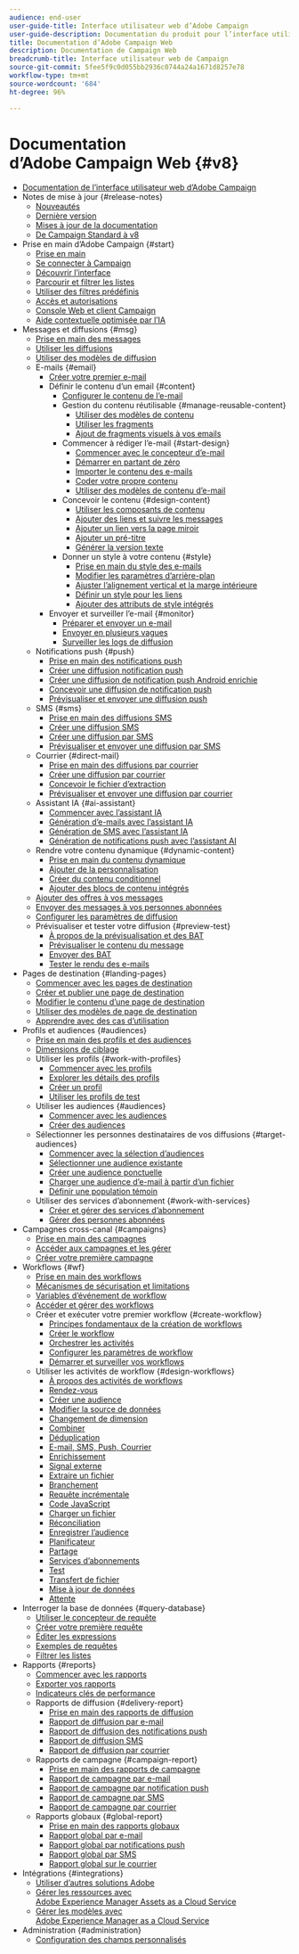 ```yaml
---
audience: end-user
user-guide-title: Interface utilisateur web d’Adobe Campaign
user-guide-description: Documentation du produit pour l’interface utilisateur web d’Adobe Campaign.
title: Documentation d’Adobe Campaign Web
description: Documentation de Campaign Web
breadcrumb-title: Interface utilisateur web de Campaign
source-git-commit: 5fee5f9c0d055bb2936c0744a24a1671d8257e78
workflow-type: tm+mt
source-wordcount: '684'
ht-degree: 96%

---
```



# Documentation d’Adobe Campaign Web {#v8}

+ [Documentation de l’interface utilisateur web d’Adobe Campaign](campaign-web-home.md)
+ Notes de mise à jour {#release-notes}
   + [Nouveautés](rn/whats-new.md)
   + [Dernière version](rn/release-notes.md)
   + [Mises à jour de la documentation](rn/documentation-updates.md)
   + [De Campaign Standard à v8](rn/acs-migration.md)
+ Prise en main d’Adobe Campaign {#start}
   + [Prise en main](get-started/get-started.md)
   + [Se connecter à Campaign](get-started/connect-to-campaign.md)
   + [Découvrir l’interface](get-started/user-interface.md)
   + [Parcourir et filtrer les listes](get-started/list-filters.md)
   + [Utiliser des filtres prédéfinis](get-started/predefined-filters.md)
   + [Accès et autorisations](get-started/permissions.md)
   + [Console Web et client Campaign](get-started/capability-matrix.md)
   + [Aide contextuelle optimisée par l’IA](get-started/using-ai.md)
+ Messages et diffusions {#msg}
   + [Prise en main des messages](msg/gs-messages.md)
   + [Utiliser les diffusions](msg/gs-deliveries.md)
   + [Utiliser des modèles de diffusion](msg/delivery-template.md)
   + E-mails {#email}
      + [Créer votre premier e-mail](email/create-email.md)
      + Définir le contenu d’un email {#content}
         + [Configurer le contenu de l’e-mail](email/edit-content.md)
         + Gestion du contenu réutilisable {#manage-reusable-content}
            + [Utiliser des modèles de contenu](email/create-email-templates.md)
            + [Utiliser les fragments](email/fragments.md)
            + [Ajout de fragments visuels à vos emails](email/use-visual-fragments.md)
         + Commencer à rédiger l’e-mail {#start-design}
            + [Commencer avec le concepteur d’e-mail](email/get-started-email-designer.md)
            + [Démarrer en partant de zéro](email/create-email-content.md)
            + [Importer le contenu des e-mails](email/existing-content.md)
            + [Coder votre propre contenu](email/code-content.md)
            + [Utiliser des modèles de contenu d’e-mail](email/use-email-templates.md)
         + Concevoir le contenu {#design-content}
            + [Utiliser les composants de contenu](email/content-components.md)
            + [Ajouter des liens et suivre les messages](email/message-tracking.md)
            + [Ajouter un lien vers la page miroir](email/mirror-page.md)
            + [Ajouter un pré-titre](email/preheader.md)
            + [Générer la version texte](email/text-version-email.md)
         + Donner un style à votre contenu {#style}
            + [Prise en main du style des e-mails](email/get-started-email-style.md)
            + [Modifier les paramètres d’arrière-plan](email/backgrounds.md)
            + [Ajuster l’alignement vertical et la marge intérieure](email/alignment-and-padding.md)
            + [Définir un style pour les liens](email/styling-links.md)
            + [Ajouter des attributs de style intégrés](email/inline-styling.md)
      + Envoyer et surveiller l’e-mail {#monitor}
         + [Préparer et envoyer un e-mail](monitor/prepare-send.md)
         + [Envoyer en plusieurs vagues](advanced-settings/send-using-waves.md)
         + [Surveiller les logs de diffusion](monitor/delivery-logs.md)
   + Notifications push {#push}
      + [Prise en main des notifications push](push/gs-push.md)
      + [Créer une diffusion notification push](push/create-push.md)
      + [Créer une diffusion de notification push Android enrichie](push/rich-push.md)
      + [Concevoir une diffusion de notification push](push/content-push.md)
      + [Prévisualiser et envoyer une diffusion push](push/send-push.md)
   + SMS {#sms}
      + [Prise en main des diffusions SMS](sms/gs-sms.md)
      + [Créer une diffusion SMS](sms/create-sms.md)
      + [Créer une diffusion par SMS](sms/content-sms.md)
      + [Prévisualiser et envoyer une diffusion par SMS](sms/send-sms.md)
   + Courrier {#direct-mail}
      + [Prise en main des diffusions par courrier](direct-mail/gs-direct-mail.md)
      + [Créer une diffusion par courrier](direct-mail/create-direct-mail.md)
      + [Concevoir le fichier d’extraction](direct-mail/content-direct-mail.md)
      + [Prévisualiser et envoyer une diffusion par courrier](direct-mail/send-direct-mail.md)
   + Assistant IA {#ai-assistant}
      + [Commencer avec l’assistant IA](email/generative-gs.md)
      + [Génération d’e-mails avec l’assistant IA](email/generative-content.md)
      + [Génération de SMS avec l’assistant IA](email/generative-sms.md)
      + [Génération de notifications push avec l’assistant AI](email/generative-push.md)
   + Rendre votre contenu dynamique {#dynamic-content}
      + [Prise en main du contenu dynamique](personalization/gs-personalization.md)
      + [Ajouter de la personnalisation](personalization/personalize.md)
      + [Créer du contenu conditionnel](personalization/conditions.md)
      + [Ajouter des blocs de contenu intégrés](personalization/content-blocks.md)
   + [Ajouter des offres à vos messages](msg/offers.md)
   + [Envoyer des messages à vos personnes abonnées](msg/send-to-subscribers.md)
   + [Configurer les paramètres de diffusion](advanced-settings/delivery-settings.md)
   + Prévisualiser et tester votre diffusion {#preview-test}
      + [À propos de la prévisualisation et des BAT](preview-test/preview-test.md)
      + [Prévisualiser le contenu du message](preview-test/preview-content.md)
      + [Envoyer des BAT](preview-test/test-deliveries.md)
      + [Tester le rendu des e-mails](preview-test/email-rendering.md)
+ Pages de destination {#landing-pages}
   + [Commencer avec les pages de destination](landing-pages/get-started-lp.md)
   + [Créer et publier une page de destination](landing-pages/create-lp.md)
   + [Modifier le contenu d’une page de destination](landing-pages/lp-content.md)
   + [Utiliser des modèles de page de destination](landing-pages/lp-templates.md)
   + [Apprendre avec des cas d’utilisation](landing-pages/lp-use-cases.md)
+ Profils et audiences {#audiences}
   + [Prise en main des profils et des audiences](audience/gs-audiences-recipients.md)
   + [Dimensions de ciblage](audience/targeting-dimensions.md)
   + Utiliser les profils {#work-with-profiles}
      + [Commencer avec les profils](audience/about-recipients.md)
      + [Explorer les détails des profils](audience/profile-view.md)
      + [Créer un profil](audience/create-profile.md)
      + [Utiliser les profils de test](audience/test-profiles.md)
   + Utiliser les audiences {#audiences}
      + [Commencer avec les audiences](audience/manage-audience.md)
      + [Créer des audiences](audience/create-audience.md)
   + Sélectionner les personnes destinataires de vos diffusions {#target-audiences}
      + [Commencer avec la sélection d’audiences](audience/delivery-recipients.md)
      + [Sélectionner une audience existante](audience/add-audience.md)
      + [Créer une audience ponctuelle](audience/one-time-audience.md)
      + [Charger une audience d’e-mail à partir d’un fichier](audience/file-audience.md)
      + [Définir une population témoin](audience/control-group.md)
   + Utiliser des services d’abonnement {#work-with-services}
      + [Créer et gérer des services d’abonnement](audience/manage-services.md)
      + [Gérer des personnes abonnées](audience/manage-subscribers.md)
+ Campagnes cross-canal {#campaigns}
   + [Prise en main des campagnes](campaigns/gs-campaigns.md)
   + [Accéder aux campagnes et les gérer](campaigns/manage-campaigns.md)
   + [Créer votre première campagne](campaigns/create-campaigns.md)
+ Workflows {#wf}
   + [Prise en main des workflows](workflows/gs-workflows.md)
   + [Mécanismes de sécurisation et limitations](get-started/guardrails.md)
   + [Variables d’événement de workflow](workflows/event-variables.md)
   + [Accéder et gérer des workflows](workflows/access-monitor.md)
   + Créer et exécuter votre premier workflow {#create-workflow}
      + [Principes fondamentaux de la création de workflows](workflows/gs-workflow-creation.md)
      + [Créer le workflow](workflows/create-workflow.md)
      + [Orchestrer les activités](workflows/orchestrate-activities.md)
      + [Configurer les paramètres de workflow](workflows/workflow-settings.md)
      + [Démarrer et surveiller vos workflows](workflows/start-monitor-workflows.md)
   + Utiliser les activités de workflow {#design-workflows}
      + [À propos des activités de workflows](workflows/activities/about-activities.md)
      + [Rendez-vous](workflows/activities/and-join.md)
      + [Créer une audience](workflows/activities/build-audience.md)
      + [Modifier la source de données](workflows/activities/change-data-source.md)
      + [Changement de dimension](workflows/activities/change-dimension.md)
      + [Combiner](workflows/activities/combine.md)
      + [Déduplication](workflows/activities/deduplication.md)
      + [E-mail, SMS, Push, Courrier](workflows/activities/channels.md)
      + [Enrichissement](workflows/activities/enrichment.md)
      + [Signal externe](workflows/activities/external-signal.md)
      + [Extraire un fichier](workflows/activities/extract-file.md)
      + [Branchement](workflows/activities/fork.md)
      + [Requête incrémentale](workflows/activities/incremental-query.md)
      + [Code JavaScript](workflows/activities/javascript-code.md)
      + [Charger un fichier](workflows/activities/load-file.md)
      + [Réconciliation](workflows/activities/reconciliation.md)
      + [Enregistrer l’audience](workflows/activities/save-audience.md)
      + [Planificateur](workflows/activities/scheduler.md)
      + [Partage](workflows/activities/split.md)
      + [Services d’abonnements](workflows/activities/subscription-services.md)
      + [Test](workflows/activities/test.md)
      + [Transfert de fichier](workflows/activities/transfer-file.md)
      + [Mise à jour de données](workflows/activities/update-data.md)
      + [Attente](workflows/activities/wait.md)
+ Interroger la base de données {#query-database}
   + [Utiliser le concepteur de requête](query/query-modeler-overview.md)
   + [Créer votre première requête](query/build-query.md)
   + [Éditer les expressions](query/expression-editor.md)
   + [Exemples de requêtes](query/query-samples.md)
   + [Filtrer les listes](query/filter.md)
+ Rapports {#reports}
   + [Commencer avec les rapports](reporting/gs-reports.md)
   + [Exporter vos rapports](reporting/export-reports.md)
   + [Indicateurs clés de performance](reporting/kpis.md)
   + Rapports de diffusion {#delivery-report}
      + [Prise en main des rapports de diffusion](reporting/delivery-reports.md)
      + [Rapport de diffusion par e-mail](reporting/email-report.md)
      + [Rapport de diffusion des notifications push](reporting/push-report.md)
      + [Rapport de diffusion SMS](reporting/sms-report.md)
      + [Rapport de diffusion par courrier](reporting/direct-mail.md)
   + Rapports de campagne {#campaign-report}
      + [Prise en main des rapports de campagne](reporting/campaign-reports.md)
      + [Rapport de campagne par e-mail](reporting/campaign-reports-email.md)
      + [Rapport de campagne par notification push](reporting/campaign-reports-push.md)
      + [Rapport de campagne par SMS](reporting/campaign-reports-sms.md)
      + [Rapport de campagne par courrier](reporting/campaign-reports-direct-mail.md)
   + Rapports globaux {#global-report}
      + [Prise en main des rapports globaux](reporting/global-reports.md)
      + [Rapport global par e-mail](reporting/global-report-email.md)
      + [Rapport global par notifications push](reporting/global-report-push.md)
      + [Rapport global par SMS](reporting/global-report-sms.md)
      + [Rapport global sur le courrier](reporting/global-report-direct.md)
+ Intégrations {#integrations}
   + [Utiliser d’autres solutions Adobe](integrations/integration.md)
   + [Gérer les ressources avec Adobe Experience Manager Assets as a Cloud Service](integrations/aem-assets.md)
   + [Gérer les modèles avec Adobe Experience Manager as a Cloud Service](integrations/aem-content.md)
+ Administration {#administration}
   + [Configuration des champs personnalisés](administration/custom-fields.md)

